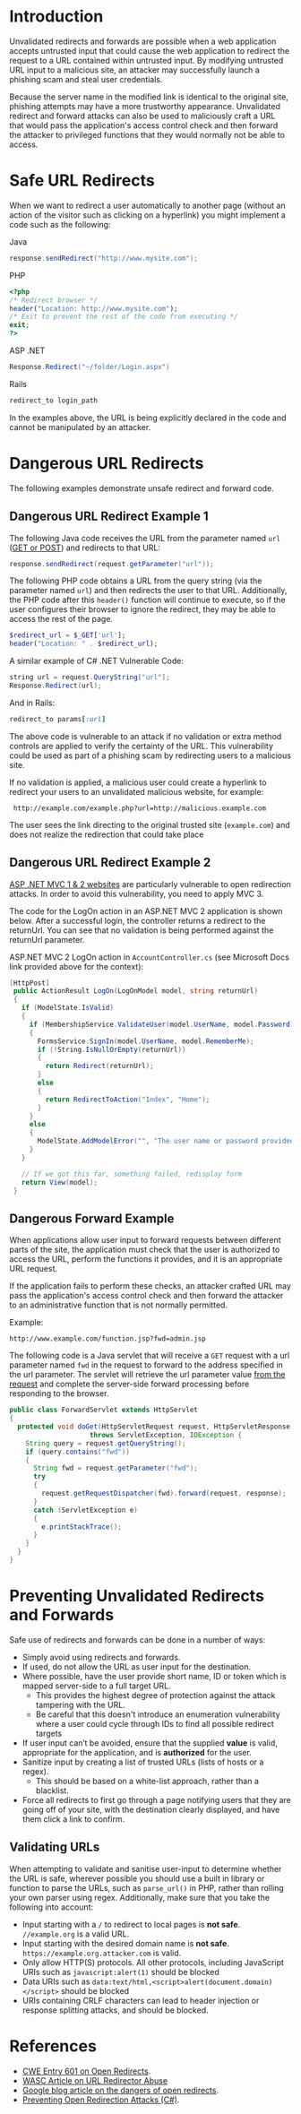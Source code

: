 # Introduction

Unvalidated redirects and forwards are possible when a web application accepts untrusted input that could cause the web application to redirect the request to a URL contained within untrusted input. By modifying untrusted URL input to a malicious site, an attacker may successfully launch a phishing scam and steal user credentials. 

Because the server name in the modified link is identical to the original site, phishing attempts may have a more trustworthy appearance. Unvalidated redirect and forward attacks can also be used to maliciously craft a URL that would pass the application's access control check and then forward the attacker to privileged functions that they would normally not be able to access.

# Safe URL Redirects

When we want to redirect a user automatically to another page (without an action of the visitor such as clicking on a hyperlink) you might implement a code such as the following:

Java

```java
response.sendRedirect("http://www.mysite.com");
```

PHP

```php
<?php
/* Redirect browser */
header("Location: http://www.mysite.com");
/* Exit to prevent the rest of the code from executing */
exit;
?>
```

ASP .NET

```csharp
Response.Redirect("~/folder/Login.aspx")
```

Rails

```ruby
redirect_to login_path
```

In the examples above, the URL is being explicitly declared in the code and cannot be manipulated by an attacker.

# Dangerous URL Redirects

The following examples demonstrate unsafe redirect and forward code.

## Dangerous URL Redirect Example 1

The following Java code receives the URL from the parameter named `url` ([GET or POST](https://docs.oracle.com/javaee/7/api/javax/servlet/ServletRequest.html#getParameter-java.lang.String-)) and redirects to that URL:

```java
response.sendRedirect(request.getParameter("url"));
```

The following PHP code obtains a URL from the query string (via the parameter named `url`) and then redirects the user to that URL. Additionally, the PHP code after this `header()` function will continue to execute, so if the user configures their browser to ignore the redirect, they may be able to access the rest of the page.

```php
$redirect_url = $_GET['url'];
header("Location: " . $redirect_url);
```

A similar example of C\# .NET Vulnerable Code:

```csharp
string url = request.QueryString["url"];
Response.Redirect(url);
```

And in Rails:

```ruby
redirect_to params[:url]
```

The above code is vulnerable to an attack if no validation or extra method controls are applied to verify the certainty of the URL. This vulnerability could be used as part of a phishing scam by redirecting users to a malicious site. 

If no validation is applied, a malicious user could create a hyperlink to redirect your users to an unvalidated malicious website, for example:

```text
 http://example.com/example.php?url=http://malicious.example.com
 ```

The user sees the link directing to the original trusted site (`example.com`) and does not realize the redirection that could take place

## Dangerous URL Redirect Example 2

[ASP .NET MVC 1 & 2 websites](https://docs.microsoft.com/en-us/aspnet/mvc/overview/security/preventing-open-redirection-attacks) are particularly vulnerable to open redirection attacks. In order to avoid this vulnerability, you need to apply MVC 3.

The code for the LogOn action in an ASP.NET MVC 2 application is shown below. After a successful login, the controller returns a redirect to the returnUrl. You can see that no validation is being performed against the returnUrl parameter.

ASP.NET MVC 2 LogOn action in `AccountController.cs` (see Microsoft Docs link provided above for the context):

```csharp
[HttpPost]
 public ActionResult LogOn(LogOnModel model, string returnUrl)
 {
   if (ModelState.IsValid)
   {
     if (MembershipService.ValidateUser(model.UserName, model.Password))
     {
       FormsService.SignIn(model.UserName, model.RememberMe);
       if (!String.IsNullOrEmpty(returnUrl))
       {
         return Redirect(returnUrl);
       }
       else
       {
         return RedirectToAction("Index", "Home");
       }
     }
     else
     {
       ModelState.AddModelError("", "The user name or password provided is incorrect.");
     }
   }

   // If we got this far, something failed, redisplay form
   return View(model);
 }
```

## Dangerous Forward Example

When applications allow user input to forward requests between different parts of the site, the application must check that the user is authorized to access the URL, perform the functions it provides, and it is an appropriate URL request. 

If the application fails to perform these checks, an attacker crafted URL may pass the application's access control check and then forward the attacker to an administrative function that is not normally permitted.

Example: 

```text
http://www.example.com/function.jsp?fwd=admin.jsp
```

The following code is a Java servlet that will receive a `GET` request with a url parameter named `fwd` in the request to forward to the address specified in the url parameter. The servlet will retrieve the url parameter value [from the request](https://docs.oracle.com/javaee/7/api/javax/servlet/ServletRequest.html#getParameter-java.lang.String-) and complete the server-side forward processing before responding to the browser.

```java
public class ForwardServlet extends HttpServlet 
{
  protected void doGet(HttpServletRequest request, HttpServletResponse response) 
                    throws ServletException, IOException {
    String query = request.getQueryString();
    if (query.contains("fwd")) 
    {
      String fwd = request.getParameter("fwd");
      try 
      {
        request.getRequestDispatcher(fwd).forward(request, response);
      } 
      catch (ServletException e) 
      {
        e.printStackTrace();
      }
    }
  }
}
```

# Preventing Unvalidated Redirects and Forwards

Safe use of redirects and forwards can be done in a number of ways:

- Simply avoid using redirects and forwards.
- If used, do not allow the URL as user input for the destination.
- Where possible, have the user provide short name, ID or token which is mapped server-side to a full target URL.
    - This provides the highest degree of protection against the attack tampering with the URL.
    - Be careful that this doesn't introduce an enumeration vulnerability where a user could cycle through IDs to find all possible redirect targets
- If user input can’t be avoided, ensure that the supplied **value** is valid, appropriate for the application, and is **authorized** for the user.
- Sanitize input by creating a list of trusted URLs (lists of hosts or a regex).
    - This should be based on a white-list approach, rather than a blacklist.
- Force all redirects to first go through a page notifying users that they are going off of your site, with the destination clearly displayed, and have them click a link to confirm.

## Validating URLs

When attempting to validate and sanitise user-input to determine whether the URL is safe, wherever possible you should use a built in library or function to parse the URLs, such as `parse_url()` in PHP, rather than rolling your own parser using regex. Additionally, make sure that you take the following into account:

- Input starting with a `/` to redirect to local pages is **not safe**. `//example.org` is a valid URL.
- Input starting with the desired domain name is **not safe**. `https://example.org.attacker.com` is valid.
- Only allow HTTP(S) protocols. All other protocols, including JavaScript URIs such as `javascript:alert(1)` should be blocked
- Data URIs such as `data:text/html,<script>alert(document.domain)</script>` should be blocked
- URIs containing CRLF characters can lead to header injection or response splitting attacks, and should be blocked.

# References

- [CWE Entry 601 on Open Redirects](http://cwe.mitre.org/data/definitions/601.html).
- [WASC Article on URL Redirector Abuse](http://projects.webappsec.org/w/page/13246981/URL%20Redirector%20Abuse)
- [Google blog article on the dangers of open redirects](http://googlewebmastercentral.blogspot.com/2009/01/open-redirect-urls-is-your-site-being.html).
- [Preventing Open Redirection Attacks (C\#)](http://www.asp.net/mvc/tutorials/security/preventing-open-redirection-attacks).
